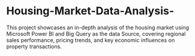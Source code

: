 # Housing-Market-Data-Analysis-
This project showcases an in-depth analysis of the  housing market using Microsoft Power BI and Big Query as the data Source, covering regional sales performance, pricing trends, and key economic influences on property transactions.
